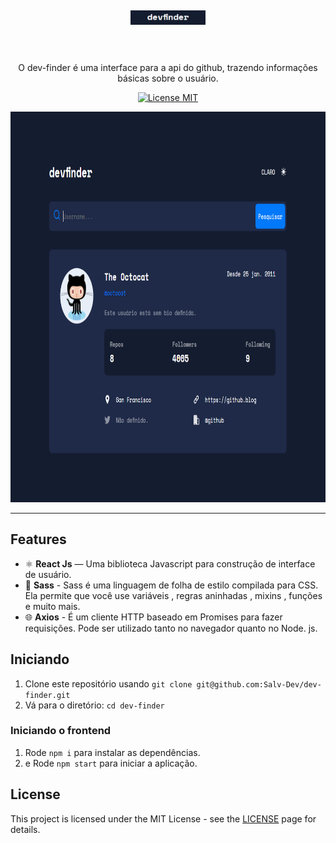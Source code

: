 <h1 align="center">
<br>
  <img src="./public/dev-finder-logo.png" alt="dev-finder-app" width="120">
<br>
<br>
</h1>

<p align="center">O dev-finder é uma interface para a api do github, trazendo informações básicas sobre o usuário.</p>

<p align="center">
  <a href="https://opensource.org/licenses/MIT">
    <img src="https://img.shields.io/badge/License-MIT-blue.svg" alt="License MIT">
  </a>
</p>

[//]: # (Add your gifs/images here:)
<div>
  <img src="./public/dev-finder.png" alt="demo" height="625">
</div>
<hr />

## Features
[//]: # (Add the features of your project here:)

- ⚛️ **React Js** — Uma biblioteca Javascript para construção de interface de usuário.
- 💅 **Sass** - Sass é uma linguagem de folha de estilo compilada para CSS. Ela permite que você use variáveis , regras aninhadas , mixins , funções e muito mais.
- 🌐 **Axios** - É um cliente HTTP baseado em Promises para fazer requisições. Pode ser utilizado tanto no navegador quanto no Node. js.

## Iniciando

1. Clone este repositório usando `git clone git@github.com:Salv-Dev/dev-finder.git`
2. Vá para o diretório: `cd dev-finder`<br />
### Iniciando o frontend

1. Rode `npm i` para instalar as dependências.
2. e Rode `npm start` para iniciar a aplicação.

## License

This project is licensed under the MIT License - see the [LICENSE](https://opensource.org/licenses/MIT) page for details.
